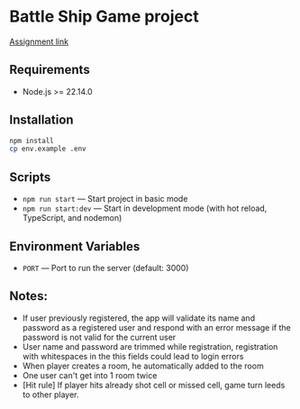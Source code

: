 # Battle Ship Game project

[Assignment link](https://github.com/AlreadyBored/nodejs-assignments/blob/main/assignments/battleship/assignment.md)

## Requirements

- Node.js >= 22.14.0

## Installation

```bash
npm install
cp env.example .env
```

## Scripts

- `npm run start` — Start project in basic mode
- `npm run start:dev` — Start in development mode (with hot reload, TypeScript, and nodemon)

## Environment Variables

- `PORT` — Port to run the server (default: 3000)

## Notes:

- If user previously registered, the app will validate its name and password as a registered user and respond with an error message if the password is not valid for the current user
- User name and password are trimmed while registration, registration with whitespaces in the this fields could lead to login errors
- When player creates a room, he automatically added to the room
- One user can't get into 1 room twice
- [Hit rule] If player hits already shot cell or missed cell, game turn leeds to other player.
